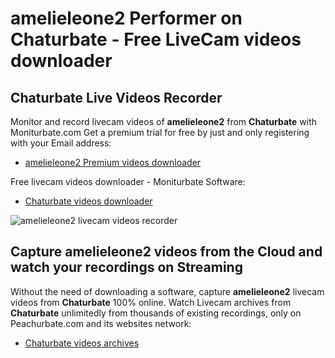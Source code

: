 # amelieleone2 Performer on Chaturbate - Free LiveCam videos downloader

## Chaturbate Live Videos Recorder

Monitor and record livecam videos of **amelieleone2** from **Chaturbate** with Moniturbate.com
Get a premium trial for free by just and only registering with your Email address:
* [amelieleone2 Premium videos downloader](https://moniturbate.com/request-demo-licence-key.html)

Free livecam videos downloader - Moniturbate Software:
* [Chaturbate videos downloader](https://moniturbate.com/moniturbate-download-software.html)

![amelieleone2 livecam videos recorder](https://peachurnet.com/templates/moniturbate-software.png)


## Capture amelieleone2 videos from the Cloud and watch your recordings on Streaming

Without the need of downloading a software, capture **amelieleone2** livecam videos from **Chaturbate** 100% online.
Watch Livecam archives from **Chaturbate** unlimitedly from thousands of existing recordings, only on Peachurbate.com and its websites network:
* [Chaturbate videos archives](https://peachurnet.com/)
